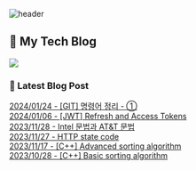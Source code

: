 
![header](https://capsule-render.vercel.app/api?type=waving&color=808080&height=300&section=header&text=Jeong%20Je&fontSize=90&fontColor=ffffff&animation=fadeIn&fontAlignY=38&descAlignY=51&descAlign=62)

## 📝 My Tech Blog
<a href="https://jeongje.vercel.app/" target='_blank'><img src="https://img.shields.io/badge/내 블로그-000000?style=flat&logo=nextdotjs&logoColor=white"></a>

### 📒 Latest Blog Post
<a href=https://jeongje.vercel.app/posts/post-17 target='_blank'>2024/01/24 - [GIT] 명령어 정리 - ①</a><br/>
<a href=https://jeongje.vercel.app/posts/post-16 target='_blank'>2024/01/06 - [JWT] Refresh and Access Tokens</a><br/>
<a href=https://jeongje.vercel.app/posts/post-15 target='_blank'>2023/11/28 - Intel 문법과 AT&T 문법</a><br/>
<a href=https://jeongje.vercel.app/posts/post-14 target='_blank'>2023/11/27 - HTTP state code</a><br/>
<a href=https://jeongje.vercel.app/posts/post-13 target='_blank'>2023/11/17 - [C++] Advanced sorting algorithm</a><br/>
<a href=https://jeongje.vercel.app/posts/post-12 target='_blank'>2023/10/28 - [C++] Basic sorting algorithm</a><br/>

